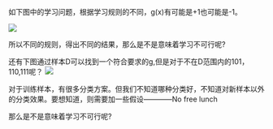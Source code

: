 如下图中的学习问题，根据学习规则的不同，g(x)有可能是+1也可能是-1。

 ![](/assets/图30.jpg)

所以不同的规则，得出不同的结果，那么是不是意味着学习不可行呢?

还有下图通过样本D可以找到一个符合要求的g,但是对于不在D范围内的101，110,111呢？
![](/assets/图36.PNG)

对于训练样本，有很多分类方案。但我们不知道哪种分类好，不知道对新样本以外的分类效果。要想知道，则需要加一些假设————No free lunch


那么是不是意味着学习不可行呢?

